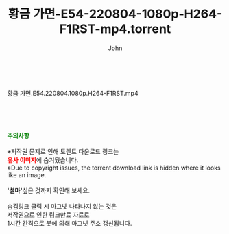 ﻿---
layout: post
title:  "황금 가면-E54-220804-1080p-H264-F1RST-mp4.torrent"
author: John
categories: [ 드라마 ]
tags: [  ]
image:  
description: "황금 가면-E54-220804-1080p-H264-F1RST-mp4 torrent 정보 공유"
toc: true
toc_sticky: true
---

<br>
<div class="view-img">
<a class="view_image" href="https://www.torrentmobile61.com/bbs/view_image.php?fn=%2Fdata%2Ffile%2Fdrama%2F3735182707_62MpQXFO_82e127dd4c17e1baf902c59f32e0ef48fa0b6aba.jpg" target="_blank"><img alt="" class="img-tag" content="https://www.torrentmobile61.com/data/file/drama/3735182707_62MpQXFO_82e127dd4c17e1baf902c59f32e0ef48fa0b6aba.jpg" itemprop="image" src="https://www.torrentmobile61.com/data/file/drama/thumb-3735182707_62MpQXFO_82e127dd4c17e1baf902c59f32e0ef48fa0b6aba_835x2212.jpg"/></a></div><div class="view-content" itemprop="description">
<p>황금 가면.E54.220804.1080p.H264-F1RST.mp4<br/></p> </div>
    
<br><br><br>
<p data-ke-size="size16"><b><span style="color: green;">주의사항</span></b><br /><br />※저작권 문제로 인해 토렌트 다운로드 링크는<br /><b><span style="color: red;">유사 이미지</span></b>에 숨겨뒀습니다.<br />※Due to copyright issues, the torrent download link is hidden where it looks like an image.<br /><br /><b>'설마'</b>싶은 것까지 확인해 보세요.<br /><br />숨김링크 클릭 시 마그넷 나타나지 않는 것은<br />저작권으로 인한 링크만료 자료로<br />1시간 간격으로 봇에 의해 마그넷 주소 갱신됩니다.</p>
